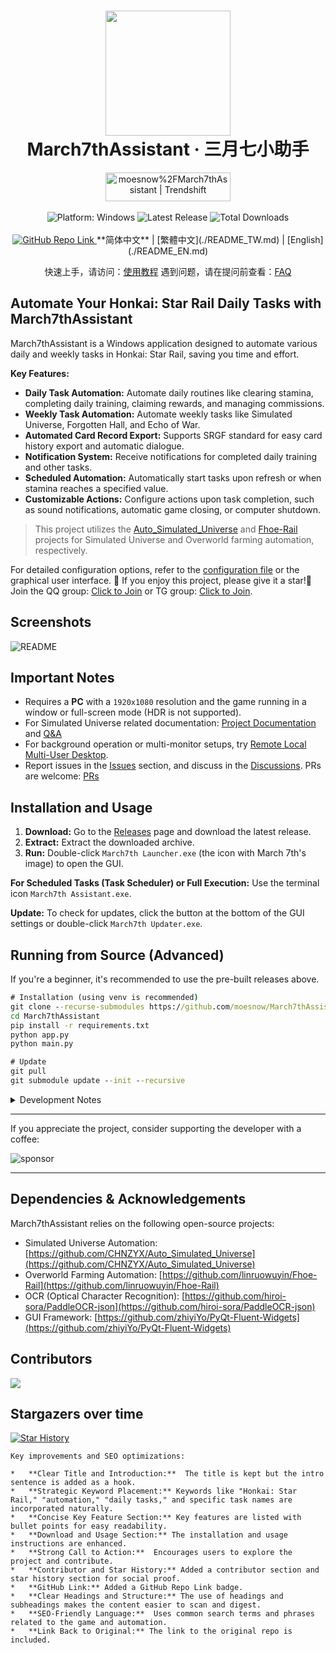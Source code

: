 <div align="center">
  <h1 align="center">
    <img src="./assets/screenshot/March7th.png" width="200">
    <br/>
    March7thAssistant · 三月七小助手
  </h1>
  <a href="https://trendshift.io/repositories/3892" target="_blank"><img src="https://trendshift.io/api/badge/repositories/3892" alt="moesnow%2FMarch7thAssistant | Trendshift" style="width: 200px; height: 46px;" width="250" height="46"/></a>
</div>

<br/>

<div align="center">
  <img alt="Platform: Windows" src="https://img.shields.io/badge/platform-Windows-blue?style=flat-square&color=4096d8" />
  <img alt="Latest Release" src="https://img.shields.io/github/v/release/moesnow/March7thAssistant?style=flat-square&color=f18cb9" />
  <img alt="Total Downloads" src="https://img.shields.io/github/downloads/moesnow/March7thAssistant/total?style=flat-square&color=4096d8" />
</div>

<br/>

<div align="center">
    <a href="https://github.com/moesnow/March7thAssistant">
        <img alt="GitHub Repo Link" src="https://img.shields.io/badge/GitHub-moesnow%2FMarch7thAssistant-blue?style=flat-square&logo=github">
    </a>
  **简体中文** | [繁體中文](./README_TW.md) | [English](./README_EN.md)

  快速上手，请访问：[使用教程](https://m7a.top/#/assets/docs/Tutorial)
  遇到问题，请在提问前查看：[FAQ](https://m7a.top/#/assets/docs/FAQ)
</div>

## Automate Your Honkai: Star Rail Daily Tasks with March7thAssistant

March7thAssistant is a Windows application designed to automate various daily and weekly tasks in Honkai: Star Rail, saving you time and effort.

**Key Features:**

*   **Daily Task Automation:** Automate daily routines like clearing stamina, completing daily training, claiming rewards, and managing commissions.
*   **Weekly Task Automation:** Automate weekly tasks like Simulated Universe, Forgotten Hall, and Echo of War.
*   **Automated Card Record Export:** Supports SRGF standard for easy card history export and automatic dialogue.
*   **Notification System:** Receive notifications for completed daily training and other tasks.
*   **Scheduled Automation:** Automatically start tasks upon refresh or when stamina reaches a specified value.
*   **Customizable Actions:** Configure actions upon task completion, such as sound notifications, automatic game closing, or computer shutdown.

> This project utilizes the [Auto_Simulated_Universe](https://github.com/CHNZYX/Auto_Simulated_Universe) and [Fhoe-Rail](https://github.com/linruowuyin/Fhoe-Rail) projects for Simulated Universe and Overworld farming automation, respectively.

For detailed configuration options, refer to the [configuration file](assets/config/config.example.yaml) or the graphical user interface.  🌟 If you enjoy this project, please give it a star!🌟  Join the QQ group: [Click to Join](https://qm.qq.com/q/LpfAkDPlWa) or TG group: [Click to Join](https://t.me/+ZgH5zpvFS8o0NGI1).

## Screenshots

![README](assets/screenshot/README.png)

## Important Notes

*   Requires a **PC** with a `1920x1080` resolution and the game running in a window or full-screen mode (HDR is not supported).
*   For Simulated Universe related documentation: [Project Documentation](https://github.com/Night-stars-1/Auto_Simulated_Universe_Docs/blob/docs/docs/guide/index.md) and [Q&A](https://github.com/Night-stars-1/Auto_Simulated_Universe_Docs/blob/docs/docs/guide/qa.md)
*   For background operation or multi-monitor setups, try [Remote Local Multi-User Desktop](https://m7a.top/#/assets/docs/Background).
*   Report issues in the [Issues](https://github.com/moesnow/March7thAssistant/issues) section, and discuss in the [Discussions](https://github.com/moesnow/March7thAssistant/discussions). PRs are welcome: [PRs](https://github.com/moesnow/March7thAssistant/pulls)

## Installation and Usage

1.  **Download:** Go to the [Releases](https://github.com/moesnow/March7thAssistant/releases/latest) page and download the latest release.
2.  **Extract:** Extract the downloaded archive.
3.  **Run:** Double-click `March7th Launcher.exe` (the icon with March 7th's image) to open the GUI.

**For Scheduled Tasks (Task Scheduler) or Full Execution:** Use the terminal icon `March7th Assistant.exe`.

**Update:** To check for updates, click the button at the bottom of the GUI settings or double-click `March7th Updater.exe`.

## Running from Source (Advanced)

If you're a beginner, it's recommended to use the pre-built releases above.

```cmd
# Installation (using venv is recommended)
git clone --recurse-submodules https://github.com/moesnow/March7thAssistant
cd March7thAssistant
pip install -r requirements.txt
python app.py
python main.py

# Update
git pull
git submodule update --init --recursive
```

<details>
<summary>Development Notes</summary>

You can get the crop parameters using the screenshot capture function in the helper toolbox.

The `python main.py` command supports arguments like `fight`, `universe`, `forgottenhall`, etc.
</details>

---

If you appreciate the project, consider supporting the developer with a coffee:

![sponsor](assets/app/images/sponsor.jpg)

---

## Dependencies & Acknowledgements

March7thAssistant relies on the following open-source projects:

*   Simulated Universe Automation: [https://github.com/CHNZYX/Auto_Simulated_Universe](https://github.com/CHNZYX/Auto_Simulated_Universe)
*   Overworld Farming Automation: [https://github.com/linruowuyin/Fhoe-Rail](https://github.com/linruowuyin/Fhoe-Rail)
*   OCR (Optical Character Recognition): [https://github.com/hiroi-sora/PaddleOCR-json](https://github.com/hiroi-sora/PaddleOCR-json)
*   GUI Framework: [https://github.com/zhiyiYo/PyQt-Fluent-Widgets](https://github.com/zhiyiYo/PyQt-Fluent-Widgets)

## Contributors
<a href="https://github.com/moesnow/March7thAssistant/graphs/contributors">
  <img src="https://contrib.rocks/image?repo=moesnow/March7thAssistant" />
</a>

## Stargazers over time

[![Star History](https://starchart.cc/moesnow/March7thAssistant.svg?variant=adaptive)](https://starchart.cc/moesnow/March7thAssistant)
```
Key improvements and SEO optimizations:

*   **Clear Title and Introduction:**  The title is kept but the intro sentence is added as a hook.
*   **Strategic Keyword Placement:** Keywords like "Honkai: Star Rail," "automation," "daily tasks," and specific task names are incorporated naturally.
*   **Concise Key Feature Section:** Key features are listed with bullet points for easy readability.
*   **Download and Usage Section:** The installation and usage instructions are enhanced.
*   **Strong Call to Action:**  Encourages users to explore the project and contribute.
*   **Contributor and Star History:** Added a contributor section and star history section for social proof.
*   **GitHub Link:** Added a GitHub Repo Link badge.
*   **Clear Headings and Structure:** The use of headings and subheadings makes the content easier to scan and digest.
*   **SEO-Friendly Language:**  Uses common search terms and phrases related to the game and automation.
*   **Link Back to Original:** The link to the original repo is included.